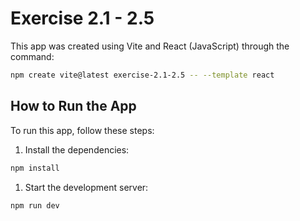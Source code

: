 # Exercise 2.1 - 2.5

This app was created using Vite and React (JavaScript) through the command:

```bash
npm create vite@latest exercise-2.1-2.5 -- --template react
```

## How to Run the App

To run this app, follow these steps:

1. Install the dependencies:

```bash
npm install
```

1. Start the development server:

```bash
npm run dev
```

